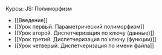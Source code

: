 
Курсы:
JS: Полиморфизм
+ [[Введение]]
+ [[Урок первый. Параметрический полиморфизм]]
+ [[Урок второй. Диспетчеризация по ключу (данные)]]
+ [[Урок третий. Диспетчеризация по ключу (функции)]]
+ [[Урок четверый. Диспетчеризация по имени файла]]